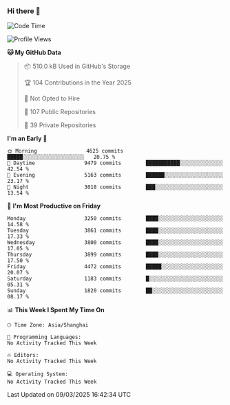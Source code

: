 ### Hi there 👋

<!--
**qbosen/qbosen** is a ✨ _special_ ✨ repository because its `README.md` (this file) appears on your GitHub profile.

Here are some ideas to get you started:

- 🔭 I’m currently working on ...
- 🌱 I’m currently learning ...
- 👯 I’m looking to collaborate on ...
- 🤔 I’m looking for help with ...
- 💬 Ask me about ...
- 📫 How to reach me: ...
- 😄 Pronouns: ...
- ⚡ Fun fact: ...
-->

<!--START_SECTION:waka-->
![Code Time](http://img.shields.io/badge/Code%20Time-2%2C111%20hrs%2036%20mins-blue)

![Profile Views](http://img.shields.io/badge/Profile%20Views-0-blue)

**🐱 My GitHub Data** 

> 📦 510.0 kB Used in GitHub's Storage 
 > 
> 🏆 104 Contributions in the Year 2025
 > 
> 🚫 Not Opted to Hire
 > 
> 📜 107 Public Repositories 
 > 
> 🔑 39 Private Repositories 
 > 
**I'm an Early 🐤** 

```text
🌞 Morning                4625 commits        █████░░░░░░░░░░░░░░░░░░░░   20.75 % 
🌆 Daytime                9479 commits        ███████████░░░░░░░░░░░░░░   42.54 % 
🌃 Evening                5163 commits        ██████░░░░░░░░░░░░░░░░░░░   23.17 % 
🌙 Night                  3018 commits        ███░░░░░░░░░░░░░░░░░░░░░░   13.54 % 
```
📅 **I'm Most Productive on Friday** 

```text
Monday                   3250 commits        ████░░░░░░░░░░░░░░░░░░░░░   14.58 % 
Tuesday                  3861 commits        ████░░░░░░░░░░░░░░░░░░░░░   17.33 % 
Wednesday                3800 commits        ████░░░░░░░░░░░░░░░░░░░░░   17.05 % 
Thursday                 3899 commits        ████░░░░░░░░░░░░░░░░░░░░░   17.50 % 
Friday                   4472 commits        █████░░░░░░░░░░░░░░░░░░░░   20.07 % 
Saturday                 1183 commits        █░░░░░░░░░░░░░░░░░░░░░░░░   05.31 % 
Sunday                   1820 commits        ██░░░░░░░░░░░░░░░░░░░░░░░   08.17 % 
```


📊 **This Week I Spent My Time On** 

```text
🕑︎ Time Zone: Asia/Shanghai

💬 Programming Languages: 
No Activity Tracked This Week

🔥 Editors: 
No Activity Tracked This Week

💻 Operating System: 
No Activity Tracked This Week
```


 Last Updated on 09/03/2025 16:42:34 UTC
<!--END_SECTION:waka-->
